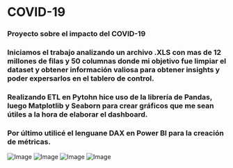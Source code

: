 # COVID-19
### Proyecto sobre el impacto del COVID-19
### Iniciamos el trabajo analizando un archivo .XLS con mas de 12 millones de filas y 50 columnas donde mi objetivo fue limpiar el dataset y obtener información valiosa para obtener insights y poder expersarlos en el tablero de control.
### Realizando ETL en Pytohn hice uso de la librería de Pandas, luego Matplotlib y Seaborn para crear gráficos que me sean útiles a la hora de elaborar el dashboard.
### Por último utilicé el lenguane DAX en Power BI para la creación de métricas. 
![Image](https://github.com/user-attachments/assets/53fd6f16-01ed-4882-b669-ef046bb5819a)
![Image](https://github.com/user-attachments/assets/1afe13a1-e0aa-4e22-9176-2b2c0ab8d905)
![Image](https://github.com/user-attachments/assets/b99210df-c0da-405a-ba77-a8eb930f0fd4)
![Image](https://github.com/user-attachments/assets/8e371435-c72b-4df5-8702-9e87ecd606e5)
